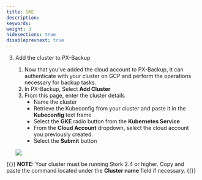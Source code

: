 ```yaml
---
title: GKE
description: 
keywords: 
weight: 3
hidesections: true
disableprevnext: true
---
```




3. Add the cluster to PX-Backup
    1. Now that you've added the cloud account to PX-Backup, it can authenticate with your cluster on GCP and perform the operations necessary for backup tasks. 
    2. In PX-Backup, Select **Add Cluster**
    3. From this page, enter the cluster details
        * Name the cluster
        * Retrieve the Kubeconfig from your cluster and paste it in the **Kubeconfig** text frame
        * Select the **GKE** radio button from the **Kubernetes Service** 
        * From the **Cloud Account** dropdown, select the cloud account you previously created.
        * Select the **Submit** button

    ![](/img/gcp-cluster-add.png)

{{<info>}}
**NOTE:** Your cluster must be running Stork 2.4 or higher. Copy and paste the command located under the **Cluster name** field if necessary.
{{</info>}}

<!-- Modify the node security settings, Create a cluster role with compute engine read/write access. 

When creating your cluster on GKE:

1. Under **NODE POOLS** > **Node security**, select a service account; the Compute Engine default service account is sufficient.
2. Under **Access scopes** within the **Node security** page, select the **Set access for each API** option. Under the **Compute Engine** dropdown, select **Read Write** 

Once the cluster has deployed: 
2. Get the service account key associated with your cluster:
    1. get this from GCP dashboard: **IAM & Admin** > **IAM** > **Service Accounts** > **Actions...** > **Create Key** > JSON key type
    download the JSON key
    -->
